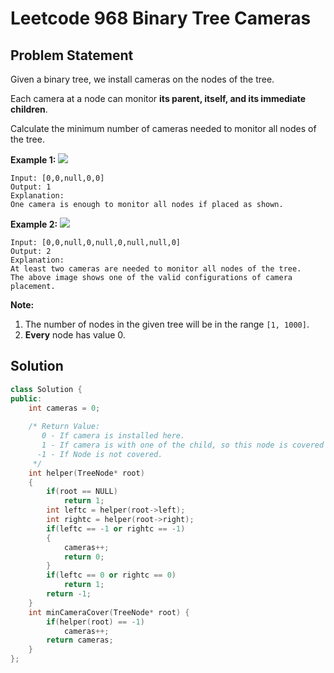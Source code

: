 # Leetcode 968 Binary Tree Cameras

## Problem Statement

Given a binary tree, we install cameras on the nodes of the tree. 

Each camera at a node can monitor **its parent, itself, and its immediate children**.

Calculate the minimum number of cameras needed to monitor all nodes of the tree.

**Example 1:** ![](https://assets.leetcode.com/uploads/2018/12/29/bst_cameras_01.png)

```text
Input: [0,0,null,0,0]
Output: 1
Explanation: 
One camera is enough to monitor all nodes if placed as shown.
```

**Example 2:** ![](https://assets.leetcode.com/uploads/2018/12/29/bst_cameras_02.png)

```text
Input: [0,0,null,0,null,0,null,null,0]
Output: 2
Explanation: 
At least two cameras are needed to monitor all nodes of the tree. 
The above image shows one of the valid configurations of camera placement.
```

  
 **Note:**

1. The number of nodes in the given tree will be in the range `[1, 1000]`.
2. **Every** node has value 0.

## Solution

```cpp
class Solution {
public:
    int cameras = 0;
    
    /* Return Value:
       0 - If camera is installed here.
       1 - If camera is with one of the child, so this node is covered
      -1 - If Node is not covered.
     */
    int helper(TreeNode* root)
    {
        if(root == NULL)
            return 1;
        int leftc = helper(root->left);
        int rightc = helper(root->right);
        if(leftc == -1 or rightc == -1)
        {
            cameras++;
            return 0;
        }
        if(leftc == 0 or rightc == 0)
            return 1;
        return -1;
    }
    int minCameraCover(TreeNode* root) {
        if(helper(root) == -1)
            cameras++;
        return cameras;
    }
};
```

